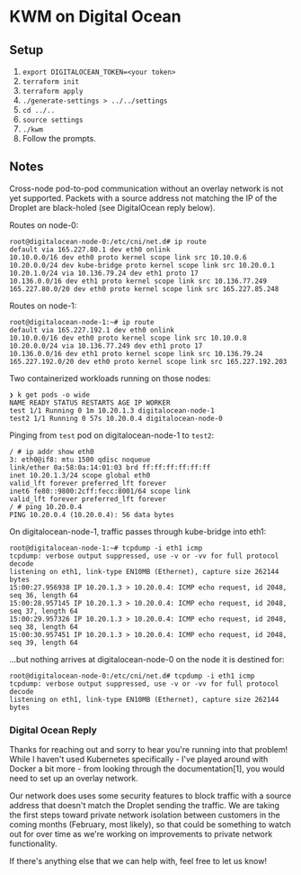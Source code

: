 # KWM on Digital Ocean

## Setup
1. `export DIGITALOCEAN_TOKEN=<your token>`
2. `terraform init`
3. `terraform apply`
4. `./generate-settings > ../../settings`
5. `cd ../..`
6. `source settings`
7. `./kwm`
8. Follow the prompts.

## Notes
Cross-node pod-to-pod communication without an overlay network is not yet
supported. Packets with a source address not matching the IP of the Droplet
are black-holed (see DigitalOcean reply below).

Routes on node-0:
```
root@digitalocean-node-0:/etc/cni/net.d# ip route
default via 165.227.80.1 dev eth0 onlink
10.10.0.0/16 dev eth0 proto kernel scope link src 10.10.0.6
10.20.0.0/24 dev kube-bridge proto kernel scope link src 10.20.0.1
10.20.1.0/24 via 10.136.79.24 dev eth1 proto 17
10.136.0.0/16 dev eth1 proto kernel scope link src 10.136.77.249
165.227.80.0/20 dev eth0 proto kernel scope link src 165.227.85.248
```

Routes on node-1:
```
root@digitalocean-node-1:~# ip route
default via 165.227.192.1 dev eth0 onlink
10.10.0.0/16 dev eth0 proto kernel scope link src 10.10.0.8
10.20.0.0/24 via 10.136.77.249 dev eth1 proto 17
10.136.0.0/16 dev eth1 proto kernel scope link src 10.136.79.24
165.227.192.0/20 dev eth0 proto kernel scope link src 165.227.192.203
```

Two containerized workloads running on those nodes:
```
❯ k get pods -o wide
NAME READY STATUS RESTARTS AGE IP WORKER
test 1/1 Running 0 1m 10.20.1.3 digitalocean-node-1
test2 1/1 Running 0 57s 10.20.0.4 digitalocean-node-0
```

Pinging from `test` pod on digitalocean-node-1 to `test2`:
```
/ # ip addr show eth0
3: eth0@if8: mtu 1500 qdisc noqueue
link/ether 0a:58:0a:14:01:03 brd ff:ff:ff:ff:ff:ff
inet 10.20.1.3/24 scope global eth0
valid_lft forever preferred_lft forever
inet6 fe80::9800:2cff:fecc:8001/64 scope link
valid_lft forever preferred_lft forever
/ # ping 10.20.0.4
PING 10.20.0.4 (10.20.0.4): 56 data bytes
```

On digitalocean-node-1, traffic passes through kube-bridge into eth1:
```
root@digitalocean-node-1:~# tcpdump -i eth1 icmp
tcpdump: verbose output suppressed, use -v or -vv for full protocol decode
listening on eth1, link-type EN10MB (Ethernet), capture size 262144 bytes
15:00:27.956938 IP 10.20.1.3 > 10.20.0.4: ICMP echo request, id 2048, seq 36, length 64
15:00:28.957145 IP 10.20.1.3 > 10.20.0.4: ICMP echo request, id 2048, seq 37, length 64
15:00:29.957326 IP 10.20.1.3 > 10.20.0.4: ICMP echo request, id 2048, seq 38, length 64
15:00:30.957451 IP 10.20.1.3 > 10.20.0.4: ICMP echo request, id 2048, seq 39, length 64
```

...but nothing arrives at digitalocean-node-0 on the node it is destined for:
```
root@digitalocean-node-0:/etc/cni/net.d# tcpdump -i eth1 icmp
tcpdump: verbose output suppressed, use -v or -vv for full protocol decode
listening on eth1, link-type EN10MB (Ethernet), capture size 262144 bytes
```

### Digital Ocean Reply
Thanks for reaching out and sorry to hear you're running into that problem!
While I haven't used Kubernetes specifically - I've played around with Docker
a bit more - from looking through the documentation[1], you would need to set
up an overlay network.

Our network does uses some security features to block traffic with a source
address that doesn't match the Droplet sending the traffic. We are taking the
first steps toward private network isolation between customers in the coming
months (February, most likely), so that could be something to watch out for
over time as we're working on improvements to private network functionality.

If there's anything else that we can help with, feel free to let us know!
